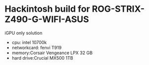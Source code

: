 # Hackintosh build for ROG-STRIX-Z490-G-WIFI-ASUS

iGPU only solution

- cpu: intel 10700k
- networkcard: fenvi T919
- memory:Corsair Vengeance LPX 32 GB
- hard drive:Crucial MX500 1TB
